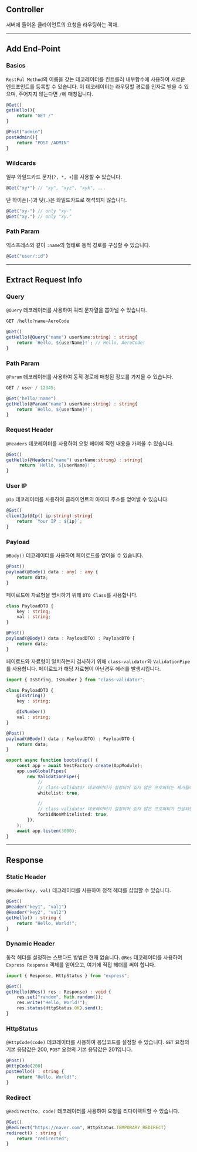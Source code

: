 ## Controller

서버에 들어온 클라이언트의 요청을 라우팅하는 객체.

---

## Add End-Point

### Basics

`RestFul Method`의 이름을 갖는 데코레이터를 컨트롤러 내부함수에 사용하여 새로운 엔드포인트를 등록할 수 있습니다. 이 데코레이터는 라우팅할 경로를 인자로 받을 수 있으며, 주어지지 않는다면 `/`에 매칭됩니다.

```ts
@Get()
getHello(){
    return "GET /"
}

@Post("admin")
postAdmin(){
    return "POST /ADMIN"
}
```

### Wildcards

일부 와일드카드 문자(`?, *, +`)를 사용할 수 있습니다.

```ts
@Get("xy*") // "xy", "xyz", "xyk", ...
```

단 하이픈(`-`)과 닷(`.`)은 와일드카드로 해석되지 않습니다.

```ts
@Get("xy-") // only "xy-"
@Get("xy.") // only "xy."
```

### Path Param

익스프레스와 같이 `:name`의 형태로 동적 경로를 구성할 수 있습니다.

```ts
@Get("user/:id")
```

---

## Extract Request Info

### Query

`@Query` 데코레이터를 사용하여 쿼리 문자열을 뽑아낼 수 있습니다.

```ts
GET /hello?name=AeroCode
```

```ts
@Get()
getHello(@Query("name") userName:string) : string{
    return `Hello, ${userName}!`; // Hello, AeroCode!
}
```

### Path Param

`@Param` 데코레이터를 사용하여 동적 경로에 매칭된 정보를 가져올 수 있습니다.

```ts
GET / user / 12345;
```

```ts
@Get("hello/:name")
getHello(@Param("name") userName:string) : string{
    return `Hello, ${userName}!`;
}
```

### Request Header

`@Headers` 데코레이터를 사용하여 요청 헤더에 적힌 내용을 가져올 수 있습니다.

```ts
@Get()
getHello(@Headers("name") userName:string) : string{
     return `Hello, ${userName}!`;
}
```

### User IP

`@Ip` 데코레이터를 사용하여 클라이언트의 아이피 주소를 얻어낼 수 있습니다.

```ts
@Get()
clientIp(@Ip() ip:string):string{
    return `Your IP : ${ip}`;
}
```

### Payload

`@Body()` 데코레이터를 사용하여 페이로드를 얻어올 수 있습니다.

```ts
@Post()
payload(@Body() data : any) : any {
    return data;
}
```

페이로드에 자료형을 명시하기 위해 `DTO Class`를 사용합니다.

```ts
class PayloadDTO {
    key : string;
    val : string;
}

@Post()
payload(@Body() data : PayloadDTO) : PayloadDTO {
    return data;
}
```

페이로드와 자료형이 일치하는지 검사하기 위해 `class-validator`와 `ValidationPipe`를 사용합니다. 페이로드가 해당 자료형이 아닌경우 에러를 발생시킵니다.

```ts
import { IsString, IsNumber } from "class-validator";

class PayloadDTO {
    @IsString()
    key : string;

    @IsNumber()
    val : string;
}

@Post()
payload(@Body() data : PayloadDTO) : PayloadDTO {
    return data;
}
```

```ts
export async function bootstrap() {
    const app = await NestFactory.create(AppModule);
    app.useGlobalPipes(
        new ValidationPipe({
            //
            // class-validator 데코레이터가 설정되어 있지 않은 프로퍼티는 제거됩니다.
            whitelist: true,

            //
            // class-validator 데코레이터가 설정되어 있지 않은 프로퍼티가 전달되면 에러를 발생시킵니다.
            forbidNonWhitelisted: true,
        }),
    );
    await app.listen(3000);
}
```

---

## Response

### Static Header

`@Header(key, val)` 데코레이터를 사용하여 정적 헤더를 삽입할 수 있습니다.

```ts
@Get()
@Header("key1", "val1")
@Header("key2", "val2")
getHello() : string {
    return "Hello, World!";
}
```

### Dynamic Header

동적 헤더를 설정하는 스탠다드 방법은 현재 없습니다. `@Res` 데코레이터를 사용하여 `Express Response` 객체를 얻어오고, 여기에 직접 헤더를 써야 합니다.

```ts
import { Response, HttpStatus } from "express";

@Get()
getHello(@Res() res : Response) : void {
    res.set("random", Math.random());
    res.write("Hello, World!");
    res.status(HttpStatus.OK).send();
}
```

### HttpStatus

`@HttpCode(code)` 데코레이터를 사용하여 응답코드를 설정할 수 있습니다. `GET` 요청의 기본 응답값은 200, `POST` 요청의 기본 응답값은 201입니다.

```ts
@Post()
@HttpCode(200)
postHello() : string {
    return "Hello, World!";
}
```

### Redirect

`@Redirect(to, code)` 데코레이터를 사용하여 요청을 리다이렉트할 수 있습니다.

```ts
@Get()
@Redirect("https://naver.com", HttpStatus.TEMPORARY_REDIRECT)
redirect() : string {
    return "redirected";
}
```
